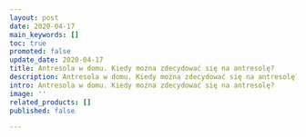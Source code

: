 ```yaml
---
layout: post
date: 2020-04-17
main_keywords: []
toc: true
promoted: false
update_date: 2020-04-17
title: Antresola w domu. Kiedy można zdecydować się na antresolę?
description: Antresola w domu. Kiedy można zdecydować się na antresolę?
intro: Antresola w domu. Kiedy można zdecydować się na antresolę?
image: ''
related_products: []
published: false

---
```

